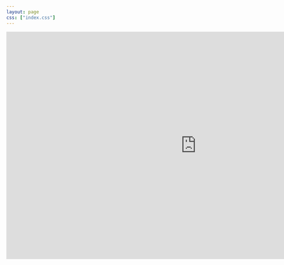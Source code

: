 ```yaml
---
layout: page
css: ["index.css"]
---
```

<iframe src="https://docs.google.com/forms/d/e/1FAIpQLScTS0WQFTLTrm8DZnVao76Mxbf-l3nCU5ZYkPtQw7pYZc5ssA/viewform?embedded=true" 
    width="1000" height="600"
    frameborder="0" marginheight="0"
    marginwidth="0">
    Loading…
</iframe>
